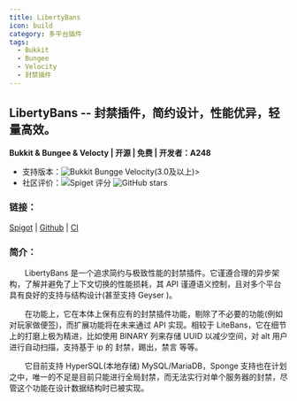 ```yaml
---
title: LibertyBans
icon: build
category: 多平台插件
tags:
  - Bukkit
  - Bungee
  - Velocity  
  - 封禁插件
---
```


## LibertyBans -- **封禁插件**，简约设计，性能优异，轻量高效。

**Bukkit & Bungee & Velocty | 开源 | 免费 | 开发者：A248**

* 支持版本：![Bukkit](https://img.shields.io/spiget/tested-versions/81063?label=Bukkit) Bungge Velocity(3.0及以上)>
* 社区评价：![Spiget 评分](https://img.shields.io/spiget/rating/81063?label=Spigot%20%E8%AF%84%E5%88%86&style=flat-square) ![GitHub stars](https://img.shields.io/github/stars/A248/LibertyBans?label=GitHub%20stars&style=flat-square)


### 链接：

[Spigot](https://www.spigotmc.org/resources/libertybans.81063/) | [Github](https://github.com/A248/LibertyBans) | [CI](https://jenkins.hahota.net/job/LibertyBans/)

### 简介：

&emsp;&emsp;LibertyBans 是一个追求简约与极致性能的封禁插件。它谨遵合理的异步架构，了解并避免了上下文切换的性能损耗，其 API 谨遵语义控制，且对多个平台具有良好的支持与结构设计(甚至支持 Geyser )。

&emsp;&emsp;在功能上，它在本体上保有应有的封禁插件功能，剔除了不必要的功能(例如对玩家做便签)，而扩展功能将在未来通过 API 实现。相较于 LiteBans，它在细节上的打磨上极为精进，比如使用 BINARY 列来存储 UUID 以减少空间，对 alt 用户进行自动扫描，支持基于 ip 的 封禁，踢出，禁言 等等。

&emsp;&emsp;它目前支持 HyperSQL(本地存储) MySQL/MariaDB，Sponge 支持也在计划之中，唯一的不足是目前只能进行全局封禁，而无法实行对单个服务器的封禁，尽管这个功能在设计数据结构时已被实现。
